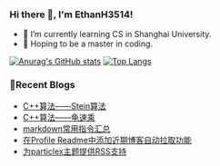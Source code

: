 ### Hi there 👋, I'm EthanH3514!

- 🌱 I’m currently learning CS in Shanghai University.
- 🎈 Hoping to be a master in coding.

[![Anurag's GitHub stats](https://github-readme-stats.vercel.app/api?username=EthanH3514&show_icons=true&theme=tokyonight)](https://github.com/anuraghazra/github-readme-stats)
[![Top Langs](https://github-readme-stats.vercel.app/api/top-langs/?username=EthanH3514&layout=compact)](https://github.com/anuraghazra/github-readme-stats)

### **📝Recent Blogs**
<!-- BLOG-POST-LIST:START -->
- [C++算法——Stein算法](https://ethanh3514.github.io/2022/12/29/C-%E7%AE%97%E6%B3%95%E2%80%94%E2%80%94Stein%E7%AE%97%E6%B3%95/)
- [C++算法——龟速乘](https://ethanh3514.github.io/2022/12/29/C-%E7%AE%97%E6%B3%95%E2%80%94%E2%80%94%E9%BE%9F%E9%80%9F%E4%B9%98/)
- [markdown常用指令汇总](https://ethanh3514.github.io/2022/12/29/markdown%E5%B8%B8%E7%94%A8%E6%8C%87%E4%BB%A4%E6%B1%87%E6%80%BB/)
- [在Profile Readme中添加近期博客自动拉取功能](https://ethanh3514.github.io/2022/12/28/%E5%9C%A8Profile-Readme%E4%B8%AD%E6%B7%BB%E5%8A%A0%E8%BF%91%E6%9C%9F%E5%8D%9A%E5%AE%A2%E8%87%AA%E5%8A%A8%E6%8B%89%E5%8F%96%E5%8A%9F%E8%83%BD/)
- [为particlex主题提供RSS支持](https://ethanh3514.github.io/2022/12/28/%E4%B8%BAparticlex%E4%B8%BB%E9%A2%98%E6%8F%90%E4%BE%9BRSS%E6%94%AF%E6%8C%81/)
<!-- BLOG-POST-LIST:END -->
